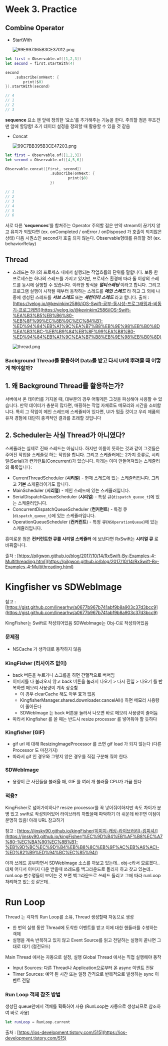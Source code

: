 # Week 3. Practice

## Combine Operator

- StartWith
    
    ![99E997365B3CE37012.png](Week%203%20Practice%20a01d310e08764d5784996e6e2b8ec1d7/99E997365B3CE37012.png)
    

```swift
let first = Observable.of([1,2,3])
let second = first.startWith(4)

second
	.subscribe(onNext: {
		print($0)
}).startWith(second)

// 4
// 1
// 2
// 3
```

**sequence** 요소 맨 앞에 정의한 ‘요소’를 추가해주는 기능을 한다.
주의할 점은 무조건 맨 앞에 할당함!
초기 데이터 설정을 정의할 때 활용할 수 있을 것 같음

- Concat
    
    ![99C7BB395B3CE47203.png](Week%203%20Practice%20a01d310e08764d5784996e6e2b8ec1d7/99C7BB395B3CE47203.png)
    

```swift
let first = Observable.of([1,2,3])
let second = Observable.of([4,5,6])

Observable.concat([first, second])
					.subscribe(onNext: {
							print($0)
					})

// 1
// 2
// 3
// 4
// 5
// 6
```

서로 다른 ‘**sequences**’를 합쳐주는 Operator
주의할 점은 만약 stream이 끊기지 않고 유지가 되었다면 
(ex. onCompleted / onError / onDisposed 가 호출이 되지않은 상태)
다음 시퀀스인 second가 호출 되지 않는다.  Observable형태를 유의할 것! (ex. behaviorRelay)

## Thread

- 스레드는 하나의 프로세스 내에서 실행되는 작업흐름의 단위를 말합니다. 보통 한 프로세스는 하나의 스레드를 가지고 있지만, 프로세스 환경에 따라 둘 이상의 스레드를 동시에 실행할 수 있습니다. 이러한 방식을 ***멀티스레딩*** 이라고 합니다. 그리고 프로그램 실행이 시작될 때부터 동작하는 스레드를 ***메인 스레드*** 라 하고 그 외에 나중에 생성된 스레드를 ***서브 스레드*** 또는 ***세컨더리 스레드*** 라고 합니다.
출처 : [https://velog.io/@kevinkim2586/iOS-Swift-공부-동시성-프로그래밍과-비동기-프로그래밍](https://velog.io/@kevinkim2586/iOS-Swift-%EA%B3%B5%EB%B6%80-%EB%8F%99%EC%8B%9C%EC%84%B1-%ED%94%84%EB%A1%9C%EA%B7%B8%EB%9E%98%EB%B0%8D%EA%B3%BC-%EB%B9%84%EB%8F%99%EA%B8%B0-%ED%94%84%EB%A1%9C%EA%B7%B8%EB%9E%98%EB%B0%8D)
    
    ![thread.png](Week%203%20Practice%20a01d310e08764d5784996e6e2b8ec1d7/thread.png)
    

### Background Thread를 활용하여 Data를 받고 다시 UI에 뿌려줄 때 어떻게 해야할까?

## 1. 왜 Background Thread를 활용하는가?

서버에서 온 데이터를 가지올 때, 대부분의 경우 어떻게든 그것을 파싱해야 사용할 수 있습니다. 만약 데이터가 충분히 많다면, 매핑하는 작업 자체로도 메모리와 시간을 소비합니다. 특히 그 작업이 메인 스레드에 스케쥴되어 있다면, UI가 멈출 것이고 우리 제품의 유저 경험에 대단히 충격적인 결과를 초래할 것입니다

## 2. Scheduler는 사실 Thread가 아니였다?

스케쥴러는 실제로 진짜 스레드는 아닙니다. 하지만 이름이 뜻하는 것과 같이 그것들은 주어진 작업을 스케쥴링 하는 작업을 합니다. 그리고 스케쥴러에는 2가지 종류로, 시리얼(Serial)과 컨커런트(Concurrent)가 있습니다. 아래는 이미 만들어져있는 스케쥴러의 목록입니다:

- CurrentThreadScheduler (**시리얼**) - 현재 스레드에 있는 스케쥴러입니다. 그리고 **기본** 스케쥴러이기도 합니다.
- MainScheduler (**시리얼**) - 메인 스레드에 있는 스케쥴러입니다.
- SerialDispatchQueueScheduler (**시리얼**) - 특정 큐(`dispatch_queue_t`)에 있는 스케쥴러입니다.
- ConcurrentDispatchQueueScheduler (**컨커런트**) - 특정 큐(`dispatch_queue_t`)에 있는 스케쥴러입니다.
- OperationQueueScheduler (**컨커런트**) - 특정 큐(`NSOperationQueue`)에 있는 스케쥴러입니다.

흥미로운 점은 **컨커런트한 큐를 시리얼 스케쥴러** 에 보낸다면 RxSwift는 **시리얼 큐** 로 바꿔줍니다.

출처 : [https://pilgwon.github.io/blog/2017/10/14/RxSwift-By-Examples-4-Multithreading.html](https://pilgwon.github.io/blog/2017/10/14/RxSwift-By-Examples-4-Multithreading.html)

# Kingfisher vs SDWebImage

참고 : [https://gist.github.com/linearhw/a0677b967b741abf9b8a903c37d3bcc9](https://gist.github.com/linearhw/a0677b967b741abf9b8a903c37d3bcc9)

KingFisher는 Swift로 작성되어있음
SDWebImage는 Obj-C로 작성되어있음

### **문제점**

- NSCache 가 생각대로 동작하지 않음

### **KingFisher (리사이즈 없이)**

- back 버튼을 누르거나 스크롤을 하면 간헐적으로 버벅임
- 이미지를 다 불러오지 않고 back 버튼을 눌러서 나오기 > 다시 진입 > 나오기 를 반복하면 메모리 사용량이 계속 상승함
    - 이 경우 clearCache 해도 아무 효과 없음
    - KingfisherManager.shared.downloader.cancelAll() 하면 메모리 사용량이 줄어든다
    - SDWebImage 는 back 버튼을 눌러서 나오면 바로 메모리 사용량이 줄어듬
- 따라서 Kingfisher 를 쓸 때는 반드시 resize processor 를 넣어줘야 할 듯하다

### **Kingfisher (GIF)**

- gif url 에 대해 ResizingImageProcessor 를 쓰면 gif load 가 되지 않는다 (다른 Processor 도 마찬가지)
- 따라서 gif 인 경우와 그렇지 않은 경우를 직접 구분해 줘야 한다.

### **SDWebImage**

- 용량이 큰 사진들을 불러올 때, GIF 를 여러 개 불러올 CPU가 가끔 튄다

### 적용?

KingFisher로 넘어가야하나? resize processor를 꼭 넣어줘야하지만
속도 차이가 분명 있고 swift로 작성되어있어 라이브러리 까봤을때 파악하기 더 쉬운데
바꾸면 이점이 분명히 있음! 아래 URL 참고하기

참고 : [https://jinsky90.github.io/kingFisher(이미지-캐싱-라이브러리)-킹피셔/](https://jinsky90.github.io/kingFisher(%EC%9D%B4%EB%AF%B8%EC%A7%80-%EC%BA%90%EC%8B%B1-%EB%9D%BC%EC%9D%B4%EB%B8%8C%EB%9F%AC%EB%A6%AC)-%ED%82%B9%ED%94%BC%EC%85%94/)

아까 쓰레드 공부하면서 SDWebImage 소스를 까보고 있는데.. obj-c라서 모르겠다..
대체 어디서 이미지 다운 받을때 쓰레드를 백그라운드로 돌리지 하고 찾고 있는데..
runLoop 변수명들이 보이는 것 보면 백그라운드로 쓰레드 돌리고 그에 따라 runLoop 처리하고 있는것 같은데..

# Run Loop

Thread 는 각자의 Run Loop를 소유, Thread 생성할때 자동으로 생성

- 한 번의 실행 동안 Thread에 도착한 이벤트를 받고 이에 대한 핸들러를 수행하는 객체
- 실행을 계속 반복하고 있지 않고 Event Source를 읽고 전달하는 실행이 끝나면 그대로 대기 (절전모드)

Main Thread 에서는 자동으로 설정, 실행
Global Thread 에서는 직접 실행해야 동작

- Input Sources: 다른 Thread나 Application으로부터 온 async 이벤트 전달
- Timer Sources: 예약 된 시간 또는 일정 간격으로 반복적으로 발생하는 sync 이벤트 전달

### Run Loop 객체 참조 방법

생성된 queue안에서 객체를 획득하여 사용 (RunLoop는 자동으로 생성되므로 참조하여 바로 사용)

```swift
let runLoop = RunLoop.current
```

출처 : [https://ios-development.tistory.com/515](https://ios-development.tistory.com/515)